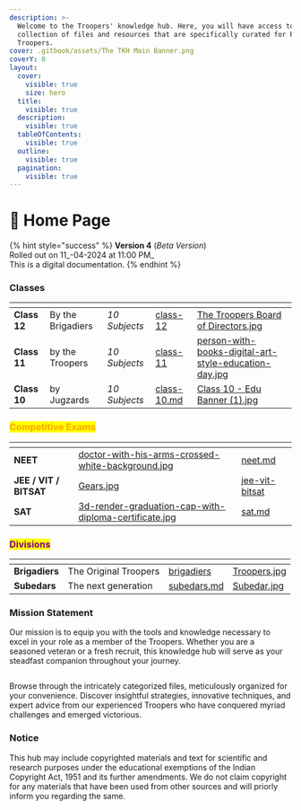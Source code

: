 ```yaml
---
description: >-
  Welcome to the Troopers' knowledge hub. Here, you will have access to a vast
  collection of files and resources that are specifically curated for Project
  Troopers.
cover: .gitbook/assets/The TKH Main Banner.png
coverY: 0
layout:
  cover:
    visible: true
    size: hero
  title:
    visible: true
  description:
    visible: true
  tableOfContents:
    visible: true
  outline:
    visible: true
  pagination:
    visible: true
---
```


# 👋 Home Page

{% hint style="success" %}
**Version 4** (_Beta Version_) \
Rolled out on 11_-04-2024 at 11:00 PM_ \
This is a digital documentation.
{% endhint %}

### Classes

<table data-view="cards"><thead><tr><th></th><th></th><th></th><th data-hidden data-card-target data-type="content-ref"></th><th data-hidden data-card-cover data-type="files"></th></tr></thead><tbody><tr><td><strong>Class 12</strong></td><td>By the Brigadiers</td><td><em>10 Subjects</em></td><td><a href="class-12/">class-12</a></td><td><a href=".gitbook/assets/The Troopers Board of Directors.jpg">The Troopers Board of Directors.jpg</a></td></tr><tr><td><strong>Class 11</strong></td><td>by the Troopers</td><td><em>10 Subjects</em></td><td><a href="class/class-11/">class-11</a></td><td><a href=".gitbook/assets/person-with-books-digital-art-style-education-day.jpg">person-with-books-digital-art-style-education-day.jpg</a></td></tr><tr><td><strong>Class 10</strong></td><td>by Jugzards</td><td><em>10 Subjects</em></td><td><a href="class/class-10.md">class-10.md</a></td><td><a href=".gitbook/assets/Class 10 - Edu Banner (1).jpg">Class 10 - Edu Banner (1).jpg</a></td></tr></tbody></table>

### <mark style="color:orange;">Competitive Exams</mark>

<table data-view="cards"><thead><tr><th></th><th data-hidden data-card-cover data-type="files"></th><th data-hidden data-card-target data-type="content-ref"></th></tr></thead><tbody><tr><td><strong>NEET</strong></td><td><a href=".gitbook/assets/doctor-with-his-arms-crossed-white-background.jpg">doctor-with-his-arms-crossed-white-background.jpg</a></td><td><a href="competitive-exams/neet.md">neet.md</a></td></tr><tr><td><strong>JEE / VIT / BITSAT</strong></td><td><a href=".gitbook/assets/Gears.jpg">Gears.jpg</a></td><td><a href="competitive-exams/jee-vit-bitsat/">jee-vit-bitsat</a></td></tr><tr><td><strong>SAT</strong></td><td><a href=".gitbook/assets/3d-render-graduation-cap-with-diploma-certificate.jpg">3d-render-graduation-cap-with-diploma-certificate.jpg</a></td><td><a href="competitive-exams/sat.md">sat.md</a></td></tr></tbody></table>

### <mark style="color:purple;">Divisions</mark>

<table data-view="cards"><thead><tr><th></th><th></th><th data-hidden data-card-target data-type="content-ref"></th><th data-hidden data-card-cover data-type="files"></th></tr></thead><tbody><tr><td><strong>Brigadiers</strong></td><td>The Original Troopers</td><td><a href="divisions/brigadiers/">brigadiers</a></td><td><a href=".gitbook/assets/Troopers.jpg">Troopers.jpg</a></td></tr><tr><td><strong>Subedars</strong></td><td>The next generation</td><td><a href="divisions/subedars.md">subedars.md</a></td><td><a href=".gitbook/assets/Subedar.jpg">Subedar.jpg</a></td></tr></tbody></table>

### Mission Statement

Our mission is to equip you with the tools and knowledge necessary to excel in your role as a member of the Troopers. Whether you are a seasoned veteran or a fresh recruit, this knowledge hub will serve as your steadfast companion throughout your journey.

<figure><img src="https://images.unsplash.com/photo-1597092451116-27787c07901d?crop=entropy&#x26;cs=srgb&#x26;fm=jpg&#x26;ixid=M3wxOTcwMjR8MHwxfHNlYXJjaHwxfHxBcmNoaXZlc3xlbnwwfHx8fDE3MTI4MjI5MTV8MA&#x26;ixlib=rb-4.0.3&#x26;q=85" alt=""><figcaption></figcaption></figure>

Browse through the intricately categorized files, meticulously organized for your convenience. Discover insightful strategies, innovative techniques, and expert advice from our experienced Troopers who have conquered myriad challenges and emerged victorious.

### Notice

This hub may include copyrighted materials and text for scientific and research purposes under the educational exemptions of the Indian Copyright Act, 1951 and its further amendments. We do not claim copyright for any materials that have been used from other sources and will priorly inform you regarding the same.
